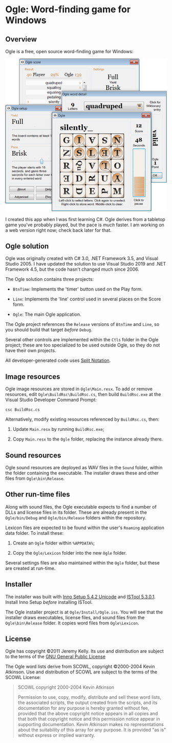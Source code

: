 # Ogle: Word-finding game for Windows

## Overview

Ogle is a free, open source word-finding game for Windows:

![Ogle screenshots](screens_ogle.png)

I created this app when I was first learning C#. Ogle derives from a tabletop game you've probably played, but the pace is _much_ faster. I am working on a web version right now; check back later for that.


## Ogle solution

Ogle was originally created with C# 3.0, .NET Framework 3.5, and Visual Studio 2005. I have updated the solution to use Visual Studio 2019 and .NET Framework 4.5, but the code hasn't changed much since 2006.

The Ogle solution contains three projects:

* `BtnTime`: Implements the 'timer' button used on the Play form.

* `Line`: Implements the 'line' control used in several places on the Score form.

* `Ogle`: The main Ogle application.

The Ogle project references the `Release` versions of `BtnTime` and `Line`, so you should build that target _before_ `Debug`.

Several other controls are implemented within the `Ctls` folder in the Ogle project; these are too specialized to be used outside Ogle, so they do not have their own projects.

All developer-generated code uses [Split Notation](https://www.anthemion.org/split_notation.html).


## Image resources

Ogle image resources are stored in `Ogle\Main.resx`. To add or remove resources, edit `Ogle\BuildRsc\BuildRsc.cs`, then build `BuildRsc.exe` at the Visual Studio Developer Command Prompt:

```
csc BuildRsc.cs
```

Alternatively, modify existing resources referenced by `BuildRsc.cs`, then:

1) Update `Main.resx` by running `BuildRsc.exe`;

2) Copy `Main.resx` to the `Ogle` folder, replacing the instance already there.


## Sound resources

Ogle sound resources are deployed as WAV files in the `Sound` folder, within the folder containing the executable. The installer draws these and other files from `Ogle\bin\Release`.


## Other run-time files

Along with sound files, the Ogle executable expects to find a number of DLLs and license files in its folder. These are already present in the `Ogle/bin/Debug` and `Ogle/bin/Release` folders within the repository.

Lexicon files are expected to be found within the user's `Roaming` application data folder. To install these:

1) Create an `Ogle` folder within `%APPDATA%`;

2) Copy the `Ogle/Lexicon` folder into the new `Ogle` folder.

Several settings files are also maintained within the `Ogle` folder, but these are created at run-time.


## Installer

The installer was built with [Inno Setup 5.4.2 Unicode](http://www.jrsoftware.org/download.php/is-unicode.exe) and [ISTool 5.3.0.1](http://sourceforge.net/projects/istool/). Install Inno Setup _before_ installing ISTool.

The Ogle installer project is at `Ogle/Install/Ogle.iss`. You will see that the installer draws executables, license files, and sound files from the `Ogle\bin\Release` folder. It copies word files from `Ogle\Lexicon`.


## License

Ogle has copyright ©2011 Jeremy Kelly. Its use and distribution are subject to the terms of the [GNU General Public License](https://www.gnu.org/licenses/gpl-3.0.en.html)

The Ogle word lists derive from SCOWL, copyright ©2000-2004 Kevin Atkinson. Use and distribution of SCOWL are subject to the terms of the SCOWL License:

> SCOWL copyright 2000-2004 Kevin Atkinson
>
> Permission to use, copy, modify, distribute and sell these word lists, the
> associated scripts, the output created from the scripts, and its documentation
> for any purpose is hereby granted without fee, provided that the above
> copyright notice appears in all copies and that both that copyright notice and
> this permission notice appear in supporting documentation. Kevin Atkinson
> makes no representations about the suitability of this array for any purpose.
> It is provided "as is" without express or implied warranty.
